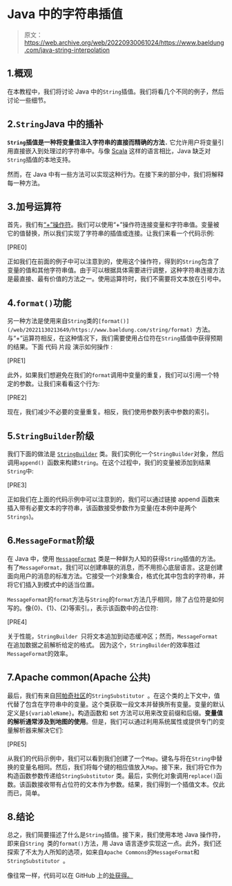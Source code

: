 # Java 中的字符串插值

> 原文：<https://web.archive.org/web/20220930061024/https://www.baeldung.com/java-string-interpolation>

## 1.概观

在本教程中，我们将讨论 Java 中的`String`插值。我们将看几个不同的例子，然后讨论一些细节。

## 2.`String`Java 中的插补

**`String`插值是一种将变量值注入字符串的直接而精确的方法`.`** 它允许用户将变量引用直接嵌入到处理过的字符串中。与像 [Scala](/web/20221130213649/https://www.baeldung.com/scala/string-interpolation) 这样的语言相比，Java 缺乏对`String`插值的本地支持。

然而，在 Java 中有一些方法可以实现这种行为。在接下来的部分中，我们将解释每一种方法。

## 3.加号运算符

首先，我们有[“+”操作符](/web/20221130213649/https://www.baeldung.com/java-strings-concatenation)。我们可以使用“+”操作符连接变量和字符串值。变量被它的值替换，所以我们实现了字符串的插值或连接。让我们来看一个代码示例:

[PRE0]

正如我们在前面的例子中可以注意到的，使用这个操作符，得到的`String`包含了变量的值和其他字符串值。由于可以根据具体需要进行调整，这种字符串连接方法是最直接、最有价值的方法之一。使用运算符时，我们不需要将文本放在引号中。

## 4.`format()`功能

另一种方法是使用来自`String`类的`[format()](/web/20221130213649/https://www.baeldung.com/string/format) `方法。与“+”运算符相反，在这种情况下，我们需要使用占位符在`String`插值中获得预期的结果。下面  代码 片段 演示如何操作 :

[PRE1]

此外，如果我们想避免在我们的`format`调用中变量的重复，我们可以引用一个特定的参数。让我们来看看这个行为:

[PRE2]

现在，我们减少不必要的变量重复。相反，我们使用参数列表中参数的索引。

## 5.`StringBuilder`阶级

我们下面的做法是 [`StringBuilder`](/web/20221130213649/https://www.baeldung.com/java-string-builder-string-buffer) 类。我们实例化一个`StringBuilder`对象，然后调用`append() `函数来构建`String`。在这个过程中，我们的变量被添加到结果`String`中:

[PRE3]

正如我们在上面的代码示例中可以注意到的，我们可以通过链接 append 函数来插入带有必要文本的字符串，该函数接受参数作为变量(在本例中是两个`Strings`)。

## 6.`MessageFormat`阶级

在 Java 中，使用 [`MessageFormat`](/web/20221130213649/https://www.baeldung.com/java-localization-messages-formatting) 类是一种鲜为人知的获得`String`插值的方法。有了`MessageFormat`，我们可以创建串联的消息，而不用担心底层语言。这是创建面向用户的消息的标准方法。它接受一个对象集合，格式化其中包含的字符串，并将它们插入到模式中的适当位置。

`MessageFormat`的`format`方法与`String`的`format`方法几乎相同，除了占位符是如何写的。像{0}、{1}、{2}等索引。，表示该函数中的占位符:

[PRE4]

关于性能，`StringBuilder `只将文本追加到动态缓冲区；然而，`MessageFormat` 在追加数据之前解析给定的格式。 因为这个，`StringBuilder`的效率胜过`MessageFormat`的效率。

## 7.Apache common(Apache 公共)

最后，我们有来自[阿帕奇社区](/web/20221130213649/https://www.baeldung.com/java-apache-commons-text)的`StringSubstitutor `。在这个类的上下文中，值代替了包含在字符串中的变量。这个类获取一段文本并替换所有变量。变量的默认定义是`${variableName}`。构造函数和 set 方法可以用来改变前缀和后缀。**变量值的解析通常涉及到地图的使用**。但是，我们可以通过利用系统属性或提供专门的变量解析器来解决它们:

[PRE5]

从我们的代码示例中，我们可以看到我们创建了一个`Map`。键名与将在`String`中替换的变量名相同。然后，我们将每个键的相应值放入`Map`。接下来，我们将它作为构造函数参数传递给`StringSubstitutor` 类。最后，实例化对象调用`replace()`函数。该函数接收带有占位符的文本作为参数。结果，我们得到一个插值文本。仅此而已，简单。

## 8.结论

总之，我们简要描述了什么是`String`插值。接下来，我们使用本地 Java 操作符，即来自`String `类的`format()`方法，用 Java 语言逐步实现这一点。此外，我们还探索了不太为人所知的选项，如来自`Apache Commons`的`MessageFormat`和`StringSubstitutor `。

像往常一样，代码可以在 GitHub 上的[处获得。](https://web.archive.org/web/20221130213649/https://github.com/eugenp/tutorials/tree/master/core-java-modules/core-java-string-operations-5)